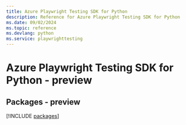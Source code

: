 ```yaml
---
title: Azure Playwright Testing SDK for Python
description: Reference for Azure Playwright Testing SDK for Python
ms.date: 09/02/2024
ms.topic: reference
ms.devlang: python
ms.service: playwrighttesting
---
```

# Azure Playwright Testing SDK for Python - preview
## Packages - preview
[!INCLUDE [packages](playwright-testing-index.md)]